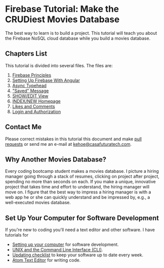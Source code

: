# Firebase Tutorial: Make the CRUDiest Movies Database

The best way to learn is to build a project. This tutorial will teach you about the Firebase NoSQL cloud database while you build a movies database.

## Chapters List

This tutorial is divided into several files. The files are:

1. [Firebase Principles](https://github.com/tdkehoe/Firebase-Tutorial/blob/master/Firebase_Principles.md)
2. [Setting Up Firebase With Angular](https://github.com/tdkehoe/Firebase-Tutorial/blob/master/Firebase_CRUD.md)
3. [Async Typehead](https://github.com/tdkehoe/Firebase-Tutorial/blob/master/Async_Typeahead.md)
4. ["Saved" Message](https://github.com/tdkehoe/Firebase-Tutorial/blob/master/Saved_Message.md)
5. [SHOW/EDIT View](https://github.com/tdkehoe/Firebase-Tutorial/blob/master/Show_Page.md)
6. [INDEX/NEW Homepage](https://github.com/tdkehoe/Firebase-Tutorial/blob/master/Home_Page.md)
7. [Likes and Comments](https://github.com/tdkehoe/Firebase-Tutorial/blob/master/Likes_Comments.md)
8. [Login and Authorization](https://github.com/tdkehoe/Firebase-Tutorial/blob/master/Firebase_Authorization.md)

## Contact Me

Please correct mistakes in this tutorial this document and make [pull requests](https://github.com/tdkehoe/Firebase-Tutorial) or send me an e-mail at kehoe@casafuturatech.com.

## Why Another Movies Database?

Every coding bootcamp student makes a movies database. I picture a hiring manager going through a stack of resumes, clicking on project after project, spending no more than seconds on each. If you make a unique, innovative project that takes time and effort to understand, the hiring manager will move on. I figure that the best way to impress a hiring manager is with a web app he or she can quickly understand and be impressed by, e.g., a well-executed movies database.

## Set Up Your Computer for Software Development

If you're new to coding you'll need a text editor and other software. I have tutorials for

* [Setting up your computer](https://github.com/tdkehoe/Learn-To-Code-By-Breaking-Stuff/blob/master/Set_Up_Your_Computer.md) for software development.
* [UNIX and the Command Line Interface (CLI)](https://github.com/tdkehoe/Learn-To-Code-By-Breaking-Stuff/blob/master/UNIX_and_the_Command_Line.md).
* [Updating checklist](https://github.com/tdkehoe/Learn-To-Code-By-Breaking-Stuff/blob/master/Update_Checklist.md) to keep your software up to date every week.
* [Atom Text Editor](https://github.com/tdkehoe/Learn-To-Code-By-Breaking-Stuff/blob/master/Atom_Editor.md) for writing code.
